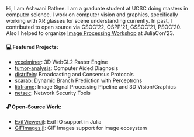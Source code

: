 Hi, I am Ashwani Rathee. I am a graduate student at UCSC doing masters in computer science.  I work on computer vision and graphics, specifically working with XR glasses for scene understanding currently. In past, I contributed to open source via GSOC'22, OSPP'21, GSSOC'21, PSOC'20. Also I helped to organize [Image Processing Workshop](https://github.com/JuliaImages/JuliaCon23_ImageProcessingWorkshop) at JuliaCon'23.

#### 💻 Featured Projects:
- [voxelminer](https://github.com/ashwanirathee/VoxelMiner): 3D WebGL2 Raster Engine
- [tumor-analysis](https://github.com/ashwanirathee/Brain-Tumor-Segmentation): Computer Aided Diagnosis
- [distrifein](https://github.com/ashwanirathee/Distrifein): Broadcasting and Consensus Protocols
- [scarab](https://github.com/ashwanirathee/scarab): Dynamic Branch Prediction with Perceptrons
- [libframe](https://github.com/ashwanirathee/libframe): Image Signal Processing Pipeline and 3D Vision/Graphics
- [netsec](https://github.com/ashwanirathee/netsec): Network Security Tools

#### 🔓 Open-Source Work:
- [ExifViewer.jl](https://github.com/JuliaImages/ExifViewer.jl): Exif IO support in Julia
- [GIFImages.jl](https://github.com/JuliaIO/GIFImages.jl): GIF Images support for image ecosystem
 
